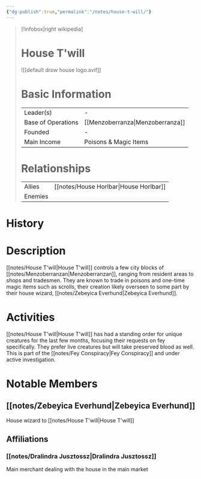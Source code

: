 ```yaml
---
{"dg-publish":true,"permalink":"/notes/house-t-will/"}
---
```


> [!infobox|right wikipedia]
> # House T'will
> ![[default drow house logo.avif]]
># Basic Information
>| | |
>| --- | --- |
>| Leader(s) | - |
>| Base of Operations | [[Menzoberranza\|Menzoberranza]] |
>| Founded | - |
>| Main Income | Poisons & Magic Items |
> # Relationships
> | | |
>| --- | --- |
>| Allies | [[notes/House Horlbar\|House Horlbar]] |
>| Enemies | |



# History

# Description
[[notes/House T'will\|House T'will]] controls a few city blocks of [[notes/Menzoberranzan\|Menzoberranzan]], ranging from resident areas to shops and tradesmen. They are known to trade in poisons and one-time magic items such as scrolls, their creation likely overseen to some part by their house wizard, [[notes/Zebeyica Everhund\|Zebeyica Everhund]]. 
# Activities
[[notes/House T'will\|House T'will]] has had a standing order for unique creatures for the last few months, focusing their requests on fey specifically.  They prefer live creatures but will take preserved blood as well. This is part of the [[notes/Fey Conspiracy\|Fey Conspiracy]] and under active investigation.

# Notable Members
## [[notes/Zebeyica Everhund\|Zebeyica Everhund]]
House wizard to [[notes/House T'will\|House T'will]]

## Affiliations
### [[notes/Dralindra Jusztossz\|Dralindra Jusztossz]]
Main merchant dealing with the house in the main market